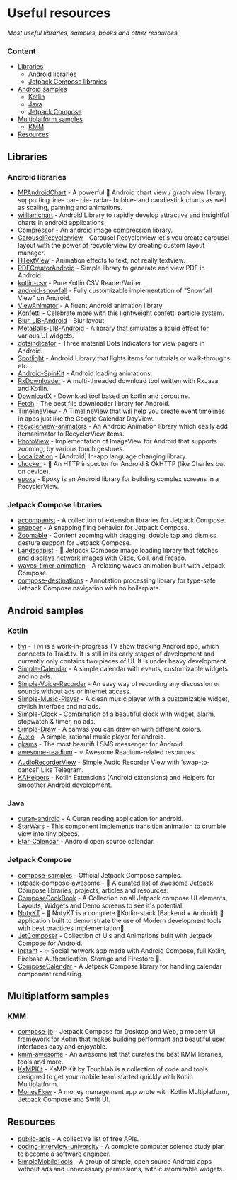 # Useful resources
*Most useful libraries, samples, books and other resources.*

### Content
- [Libraries](#libraries)
    - [Android libraries](#android-libraries) 
    - [Jetpack Compose libraries](#jetpack-compose-libraries) 
- [Android samples](#android-samples)
    - [Kotlin](#kotlin)
    - [Java](#java)
    - [Jetpack Compose](#jetpack-compose)
- [Multiplatform samples](#multiplatform-samples)
    - [KMM](#kmm)
- [Resources](#resources)

##  Libraries

### Android libraries
* [MPAndroidChart](https://github.com/PhilJay/MPAndroidChart) - A powerful 🚀 Android chart view / graph view library, supporting line- bar- pie- radar- bubble- and candlestick charts as well as scaling, panning and animations.
* [williamchart](https://github.com/diogobernardino/williamchart) - Android Library to rapidly develop attractive and insightful charts in android applications.
* [Compressor](https://github.com/zetbaitsu/Compressor) - An android image compression library.
* [CarouselRecyclerview](https://github.com/sparrow007/CarouselRecyclerview) - Carousel Recyclerview let's you create carousel layout with the power of recyclerview by creating custom layout manager.
* [HTextView](https://github.com/hanks-zyh/HTextView) - Animation effects to text, not really textview.
* [PDFCreatorAndroid](https://github.com/tejpratap46/PDFCreatorAndroid) - Simple library to generate and view PDF in Android.
* [kotlin-csv](https://github.com/doyaaaaaken/kotlin-csv) - Pure Kotlin CSV Reader/Writer.
* [android-snowfall](https://github.com/JetradarMobile/android-snowfall) - Fully customizable implementation of "Snowfall View" on Android.
* [ViewAnimator](https://github.com/florent37/ViewAnimator) - A fluent Android animation library.
* [Konfetti](https://github.com/DanielMartinus/Konfetti) - Celebrate more with this lightweight confetti particle system.
* [Blur-LIB-Android](https://github.com/danielzeller/Blur-LIB-Android) - Blur layout.
* [MetaBalls-LIB-Android](https://github.com/danielzeller/MetaBalls-LIB-Android) - A library that simulates a liquid effect for various UI widgets.
* [dotsindicator](https://github.com/tommybuonomo/dotsindicator) - Three material Dots Indicators for view pagers in Android.
* [Spotlight](https://github.com/TakuSemba/Spotlight) - Android Library that lights items for tutorials or walk-throughs etc...
* [Android-SpinKit](https://github.com/ybq/Android-SpinKit) - Android loading animations.
* [RxDownloader](https://github.com/ssseasonnn/RxDownload) - A multi-threaded download tool written with RxJava and Kotlin.
* [DownloadX](https://github.com/ssseasonnn/DownloadX) - Download tool based on kotlin and coroutine.
* [Fetch](https://github.com/tonyofrancis/Fetch) - The best file downloader library for Android.
* [TimelineView](https://github.com/akri16/TimelineView) - A TimelineView that will help you create event timelines in apps just like the Google Calendar DayView.
* [recyclerview-animators](https://github.com/wasabeef/recyclerview-animators) - An Android Animation library which easily add itemanimator to RecyclerView items.
* [PhotoView](https://github.com/Baseflow/PhotoView) - Implementation of ImageView for Android that supports zooming, by various touch gestures.
* [Localization](https://github.com/akexorcist/Localization) - [Android] In-app language changing library.
* [chucker](https://github.com/ChuckerTeam/chucker) - 🔎 An HTTP inspector for Android & OkHTTP (like Charles but on device).
* [epoxy](https://github.com/airbnb/epoxy) - Epoxy is an Android library for building complex screens in a RecyclerView.

### Jetpack Compose libraries
* [accompanist](https://github.com/google/accompanist) - A collection of extension libraries for Jetpack Compose.
* [snapper](https://github.com/chrisbanes/snapper) - A snapping fling behavior for Jetpack Compose.
* [Zoomable](https://github.com/mxalbert1996/Zoomable) - Content zooming with dragging, double tap and dismiss gesture support for Jetpack Compose.
* [Landscapist](https://github.com/skydoves/Landscapist) - 🍂 Jetpack Compose image loading library that fetches and displays network images with Glide, Coil, and Fresco.
* [waves-timer-animation](https://github.com/manueldidonna/waves-timer-animation) - A relaxing waves animation built with Jetpack Compose.
* [compose-destinations](https://github.com/raamcosta/compose-destinations) - Annotation processing library for type-safe Jetpack Compose navigation with no boilerplate.

## Android samples

### Kotlin
* [tivi](https://github.com/chrisbanes/tivi) - Tivi is a work-in-progress TV show tracking Android app, which connects to Trakt.tv. It is still in its early stages of development and currently only contains two pieces of UI. It is under heavy development.
* [Simple-Calendar](https://github.com/SimpleMobileTools/Simple-Calendar) - A simple calendar with events, customizable widgets and no ads.
* [Simple-Voice-Recorder](https://github.com/SimpleMobileTools/Simple-Voice-Recorder) - An easy way of recording any discussion or sounds without ads or internet access.
* [Simple-Music-Player](https://github.com/SimpleMobileTools/Simple-Music-Player) - A clean music player with a customizable widget, stylish interface and no ads.
* [Simple-Clock](https://github.com/SimpleMobileTools/Simple-Clock-Abandoned) - Combination of a beautiful clock with widget, alarm, stopwatch & timer, no ads.
* [Simple-Draw](https://github.com/SimpleMobileTools/Simple-Draw) - A canvas you can draw on with different colors.
* [Auxio](https://github.com/OxygenCobalt/Auxio) - A simple, rational music player for android.
* [qksms](https://github.com/moezbhatti/qksms) - The most beautiful SMS messenger for Android.
* [awesome-readium](https://github.com/readium/awesome-readium) - ⭐️ Awesome Readium-related resources.
* [AudioRecorderView](https://github.com/Tougee/AudioRecorderView) - Simple Audio Recorder View with 'swap-to-cancel' Like Telegram.
* [KAHelpers](https://github.com/FunkyMuse/KAHelpers) - Kotlin Extensions (Android extensions) and Helpers for smoother Android development.

### Java
* [quran-android](https://github.com/quran/quran_android) - A Quran reading application for android.
* [StarWars](https://github.com/Yalantis/StarWars.Android) - This component implements transition animation to crumble view into tiny pieces.
* [Etar-Calendar](https://github.com/Etar-Group/Etar-Calendar) - Android open source calendar.

### Jetpack Compose
* [compose-samples](https://github.com/android/compose-samples) - Official Jetpack Compose samples.
* [jetpack-compose-awesome](https://github.com/jetpack-compose/jetpack-compose-awesome) - 📝 A curated list of awesome Jetpack Compose libraries, projects, articles and resources.
* [ComposeCookBook](https://github.com/Gurupreet/ComposeCookBook) - A Collection on all Jetpack compose UI elements, Layouts, Widgets and Demo screens to see it's potential.
* [NotyKT](https://github.com/PatilShreyas/NotyKT) - 📒 NotyKT is a complete 💎Kotlin-stack (Backend + Android) 📱 application built to demonstrate the use of Modern development tools with best practices implementation🦸.
* [JetComposer](https://github.com/prafullmishra/JetComposer) - Collection of UIs and Animations built with Jetpack Compose for Android.
* [Instant](https://github.com/EBfVince/Instant) - ✨ Social network app made with Android Compose, full Kotlin, Firebase Authentication, Storage and Firestore 🚀.
* [ComposeCalendar](https://github.com/boguszpawlowski/ComposeCalendar) - A Jetpack Compose library for handling calendar component rendering.

## Multiplatform samples

### KMM
* [compose-jb](https://github.com/JetBrains/compose-jb) - Jetpack Compose for Desktop and Web, a modern UI framework for Kotlin that makes building performant and beautiful user interfaces easy and enjoyable.
* [kmm-awesome](https://github.com/terrakok/kmm-awesome) - An awesome list that curates the best KMM libraries, tools and more.
* [KaMPKit](https://github.com/touchlab/KaMPKit) - KaMP Kit by Touchlab is a collection of code and tools designed to get your mobile team started quickly with Kotlin Multiplatform.
* [MoneyFlow](https://github.com/prof18/MoneyFlow) - A money management app wrote with Kotlin Multiplatform, Jetpack Compose and Swift UI.

## Resources
* [public-apis](https://github.com/public-apis/public-apis) - A collective list of free APIs.
* [coding-interview-university](https://github.com/jwasham/coding-interview-university) - A complete computer science study plan to become a software engineer.
* [SimpleMobileTools](https://github.com/SimpleMobileTools) - A group of simple, open source Android apps without ads and unnecessary permissions, with customizable widgets.

